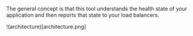 The general concept is that this tool understands the health state of your application and then reports that state to your load balancers.

!(architecture)[architecture.png]
